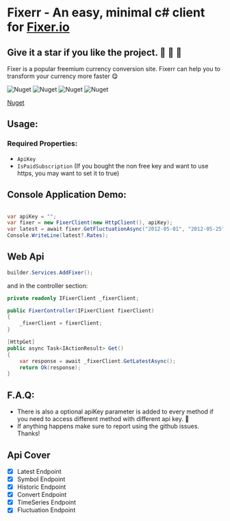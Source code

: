 ﻿# Fixerr - An easy, minimal c# client for [Fixer.io](https://fixer.io/)
## Give it a star if you like the project. 👏 🌠 🌟

Fixer is a popular freemium currency conversion site. Fixerr can help you to transform your currency more faster 😋

![Nuget](https://img.shields.io/nuget/v/FixerClient)
![Nuget](https://img.shields.io/nuget/dt/FixerClient?style=plastic)
![Nuget](https://img.shields.io/github/repo-size/purkayasta/Fixerr?style=social)
![Nuget](https://img.shields.io/github/last-commit/purkayasta/fixerr?style=flat-square)

[Nuget](https://www.nuget.org/packages/FixerClient/)

## Usage:
### Required Properties:
- ```ApiKey```
- ```IsPaidSubscription``` (If you bought the non free key and want to use https, you may want to set it to true)

## Console Application Demo:
``` c#

var apiKey = "";
var fixer = new FixerClient(new HttpClient(), apiKey);
var latest = await fixer.GetFluctuationAsync("2012-05-01", "2012-05-25");
Console.WriteLine(latest?.Rates);
```

## Web Api
```c#
builder.Services.AddFixer();
```

and in the controller section:
```c#
private readonly IFixerClient _fixerClient;

public FixerController(IFixerClient fixerClient)
{
    _fixerClient = fixerClient;
}

[HttpGet]
public async Task<IActionResult> Get()
{
    var response = await _fixerClient.GetLatestAsync();
    return Ok(response);
}
```

## F.A.Q:
- There is also a optional apiKey parameter is added to every method if you need to access different method with different api key. 🎉
- If anything happens make sure to report using the github issues. Thanks!

## Api Cover
- [x] Latest Endpoint
- [x] Symbol Endpoint
- [x] Historic Endpoint
- [x] Convert Endpoint
- [x] TimeSeries Endpoint
- [x] Fluctuation Endpoint
